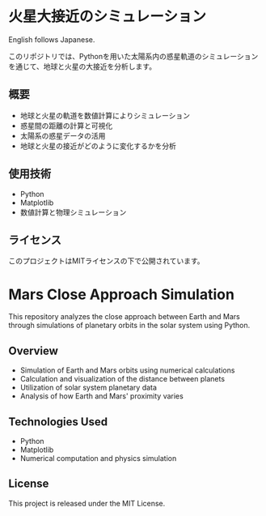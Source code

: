 # 火星大接近のシミュレーション
English follows Japanese.

このリポジトリでは、Pythonを用いた太陽系内の惑星軌道のシミュレーションを通じて、地球と火星の大接近を分析します。


## 概要
- 地球と火星の軌道を数値計算によりシミュレーション
- 惑星間の距離の計算と可視化
- 太陽系の惑星データの活用
- 地球と火星の接近がどのように変化するかを分析

## 使用技術
- Python
- Matplotlib
- 数値計算と物理シミュレーション

## ライセンス

このプロジェクトはMITライセンスの下で公開されています。


# Mars Close Approach Simulation

This repository analyzes the close approach between Earth and Mars through simulations of planetary orbits in the solar system using Python.

## Overview

- Simulation of Earth and Mars orbits using numerical calculations
- Calculation and visualization of the distance between planets
- Utilization of solar system planetary data
- Analysis of how Earth and Mars' proximity varies

## Technologies Used
- Python
- Matplotlib
- Numerical computation and physics simulation

## License
This project is released under the MIT License.
